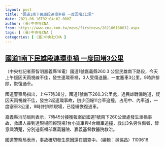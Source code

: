 ```yaml
---
layout: post
title: "國道1南下民雄段連環車禍 一度回堵3公里"
date: 2021-06-16T02:04:02.000Z
author: (臺)中央社CNA
from: https://www.cna.com.tw/news/firstnews/202106160032.aspx
tags: [ (臺)中央社CNA ]
categories: [ (臺)中央社CNA ]
---
```

<!--1623809042000-->
[國道1南下民雄段連環車禍 一度回堵3公里](https://www.cna.com.tw/news/firstnews/202106160032.aspx)
------

<div>
<div></div><div class="paragraph"><p>（中央社記者蔡智明嘉義縣16電）國道1號嘉義縣260.3 公里民雄南下路段，今天上午疑因天雨視線不佳，發生連環車禍，3人受傷送醫，一度塞車3公里，9時許排除，恢復通車。</p><p>國道警察局指出，上午7時38分，國道1號南下260.3公里處，過民雄戰備跑道，疑因天雨視線不佳，發生2起連環事故，初步回報11台車追撞，占用中、內車道，一度塞車3公里，9時許排除現場，已陸續恢復通車。</p><p>嘉義縣消防局則表示，7時45分接獲報案於國道1號南下260公里處發生車禍事故，救護人員到達現場回報現場1台小貨車與4台轎車追撞，救出3名男性傷者，皆意識清楚，分別送衛福部嘉義醫院、嘉義基督教醫院救治。</p><p>國道警察局表示，事故確切發生原因還在調查中。（編輯：吳協昌）1100616</p></div>
</div>
